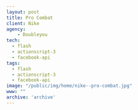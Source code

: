 ```yaml
---
layout: post
title: Pro Combat
client: Nike
agency:
    - Doubleyou
tech:
  - flash
  - actionscript-3
  - facebook-api
tags:
  - flash
  - actionscript-3
  - facebook-api
image: "/public/img/home/nike--pro-combat.jpg"
www: ""
archive: 'archive'
---
```

